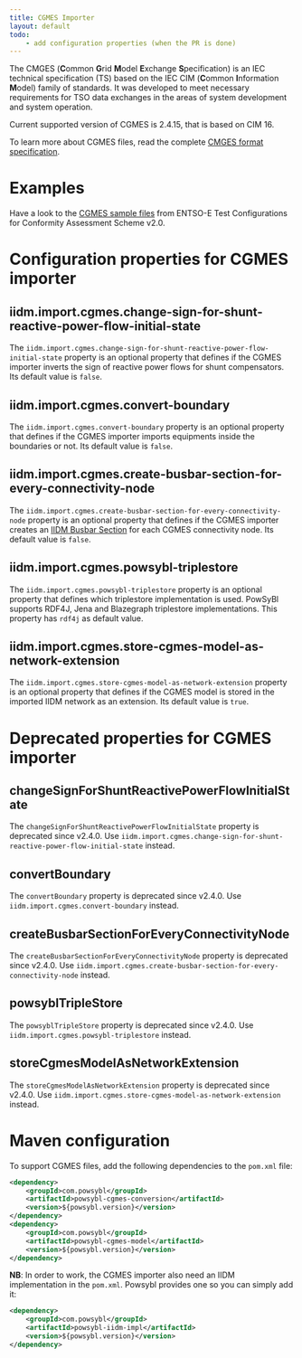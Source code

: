 ```yaml
---
title: CGMES Importer
layout: default
todo:
    - add configuration properties (when the PR is done)
---
```


The CMGES (**C**ommon **G**rid **M**odel **E**xchange **S**pecification) is an IEC technical specification (TS) based
on the IEC CIM (**C**ommon **I**nformation **M**odel) family of standards.​ It was developed to meet necessary requirements
for TSO data exchanges in the areas of system development and system operation.

Current supported version of CGMES is 2.4.15, that is based on CIM 16.

To learn more about CGMES files, read the complete [CMGES format specification](https://www.entsoe.eu/digital/common-information-model/#common-grid-model-exchange-specification-cgmes).

# Examples
Have a look to the [CGMES sample files](https://docstore.entsoe.eu/Documents/CIM_documents/Grid_Model_CIM/TestConfigurations_packageCASv2.0.zip)
from ENTSO-E Test Configurations for Conformity Assessment Scheme v2.0.

# Configuration properties for CGMES importer

## iidm.import.cgmes.change-sign-for-shunt-reactive-power-flow-initial-state
The `iidm.import.cgmes.change-sign-for-shunt-reactive-power-flow-initial-state` property is an optional property
that defines if the CGMES importer inverts the sign of reactive power flows for shunt compensators.
Its default value is `false`.

## iidm.import.cgmes.convert-boundary
The `iidm.import.cgmes.convert-boundary` property is an optional property that defines if the CGMES importer imports equipments inside the
boundaries or not. Its default value is `false`.

## iidm.import.cgmes.create-busbar-section-for-every-connectivity-node
The `iidm.import.cgmes.create-busbar-section-for-every-connectivity-node` property is an optional property that defines if the CGMES importer creates 
an [IIDM Busbar Section](../model/busbarSection.md) for each CGMES connectivity node. Its default value is `false`.

## iidm.import.cgmes.powsybl-triplestore
The `iidm.import.cgmes.powsybl-triplestore` property is an optional property that defines which triplestore implementation is used. PowSyBl supports
RDF4J, Jena and Blazegraph triplestore implementations. This property has `rdf4j` as default value.

## iidm.import.cgmes.store-cgmes-model-as-network-extension
The `iidm.import.cgmes.store-cgmes-model-as-network-extension` property is an optional property that defines if the CGMES model is stored in the imported IIDM network as
an extension. Its default value is `true`.

# Deprecated properties for CGMES importer

## changeSignForShuntReactivePowerFlowInitialState
The `changeSignForShuntReactivePowerFlowInitialState` property is deprecated since v2.4.0. Use `iidm.import.cgmes.change-sign-for-shunt-reactive-power-flow-initial-state` instead.

## convertBoundary
The `convertBoundary` property is deprecated since v2.4.0. Use `iidm.import.cgmes.convert-boundary` instead.

## createBusbarSectionForEveryConnectivityNode
The `createBusbarSectionForEveryConnectivityNode` property is deprecated since v2.4.0. Use `iidm.import.cgmes.create-busbar-section-for-every-connectivity-node` instead.

## powsyblTripleStore
The `powsyblTripleStore` property is deprecated since v2.4.0. Use `iidm.import.cgmes.powsybl-triplestore` instead.

## storeCgmesModelAsNetworkExtension
The `storeCgmesModelAsNetworkExtension` property is deprecated since v2.4.0. Use `iidm.import.cgmes.store-cgmes-model-as-network-extension` instead.

# Maven configuration
To support CGMES files, add the following dependencies to the `pom.xml` file:
```xml
<dependency>
    <groupId>com.powsybl</groupId>
    <artifactId>powsybl-cgmes-conversion</artifactId>
    <version>${powsybl.version}</version>
</dependency>
<dependency>
    <groupId>com.powsybl</groupId>
    <artifactId>powsybl-cgmes-model</artifactId>
    <version>${powsybl.version}</version>
</dependency>
```
**NB**: In order to work, the CGMES importer also need an IIDM implementation in the `pom.xml`. Powsybl
provides one so you can simply add it:
```xml
<dependency>
    <groupId>com.powsybl</groupId>
    <artifactId>powsybl-iidm-impl</artifactId>
    <version>${powsybl.version}</version>
</dependency>
```
